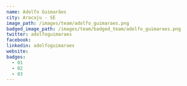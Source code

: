 ```yaml
---
name: Adolfo Guimarães
city: Aracaju - SE
image_path: /images/team/adolfo_guimaraes.png
badged_image_path: /images/team/badged_team/adolfo_guimaraes.png
twitter: adolfoguimaraes
facebook:
linkedin: adolfoguimaraes
website:
badges:
  - 01
  - 02
  - 03
---
```

